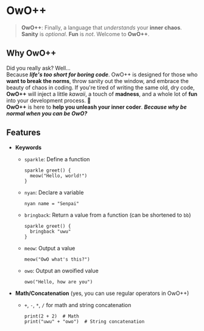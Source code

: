 # OwO++

> **OwO++**: Finally, a language that *understands* your **inner chaos**.  
> **Sanity** is *optional*. **Fun** is *not*. Welcome to **OwO++**.

## Why OwO++
Did you really ask? Well...  
Because ***life's too short for boring code***. OwO++ is designed for those who **want to break the norms**, throw sanity out the window, and embrace the beauty of chaos in coding. If you're tired of writing the same old, dry code, **OwO++** will inject a little *kawaii*, a touch of **madness**, and a whole lot of **fun** into your development process. 🚀  
**OwO++** is here to **help you unleash your inner coder**. ***Because why be normal when you can be OwO?***


## Features

- **Keywords**
  - `sparkle`: Define a function
    ```OwO++
    sparkle greet() { 
      meow("Hello, world!")
    }
    ```
  - `nyan`: Declare a variable
    ```OwO++
    nyan name = "Senpai"
    ```
  - `bringback`: Return a value from a function (can be shortened to `bb`)
    ```OwO++
    sparkle greet() {
      bringback "uwu"
    }
    ```
  - `meow`: Output a value
    ```OwO++
    meow("OwO what's this?")
    ```
  - `owo`: Output an owoified value 
    ```OwO++
    owo("Hello, how are you")
    ```

- **Math/Concatenation** (yes, you can use regular operators in OwO++)
  - `+`, `-`, `*`, `/` for math and string concatenation
    ```OwO++
    print(2 + 2)  # Math
    print("uwu" + "owo")  # String concatenation
    ```